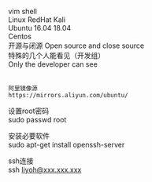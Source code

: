 vim shell  
Linux RedHat Kali  
Ubuntu 16.04 18.04  
Centos  
开源与闭源  Open source and close source  
特殊的几个人能看见（开发组）  
Only the developer can see  
<br/>  
```
阿里镜像源
https://mirrors.aliyun.com/ubuntu/
```

设置root密码  
sudo passwd root  

安装必要软件  
sudo apt-get install openssh-server  

ssh连接  
ssh liyoh@xxx.xxx.xxx  

